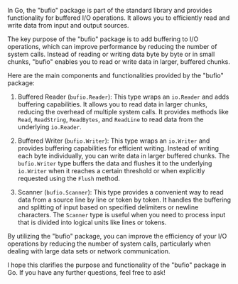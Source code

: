 In Go, the "bufio" package is part of the standard library and provides functionality for buffered I/O operations. It allows you to efficiently read and write data from input and output sources.

The key purpose of the "bufio" package is to add buffering to I/O operations, which can improve performance by reducing the number of system calls. Instead of reading or writing data byte by byte or in small chunks, "bufio" enables you to read or write data in larger, buffered chunks.

Here are the main components and functionalities provided by the "bufio" package:

1. Buffered Reader (`bufio.Reader`): This type wraps an `io.Reader` and adds buffering capabilities. It allows you to read data in larger chunks, reducing the overhead of multiple system calls. It provides methods like `Read`, `ReadString`, `ReadBytes`, and `ReadLine` to read data from the underlying `io.Reader`.

2. Buffered Writer (`bufio.Writer`): This type wraps an `io.Writer` and provides buffering capabilities for efficient writing. Instead of writing each byte individually, you can write data in larger buffered chunks. The `bufio.Writer` type buffers the data and flushes it to the underlying `io.Writer` when it reaches a certain threshold or when explicitly requested using the `Flush` method.

3. Scanner (`bufio.Scanner`): This type provides a convenient way to read data from a source line by line or token by token. It handles the buffering and splitting of input based on specified delimiters or newline characters. The `Scanner` type is useful when you need to process input that is divided into logical units like lines or tokens.

By utilizing the "bufio" package, you can improve the efficiency of your I/O operations by reducing the number of system calls, particularly when dealing with large data sets or network communication.

I hope this clarifies the purpose and functionality of the "bufio" package in Go. If you have any further questions, feel free to ask!
